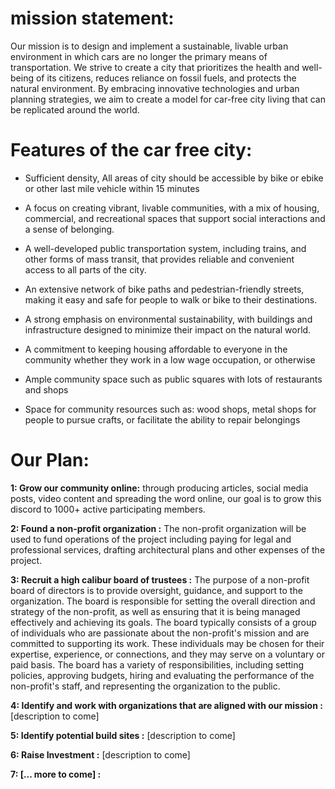 # mission statement:
Our mission is to design and implement a sustainable, livable urban environment in which cars are no longer the primary means of transportation. We strive to create a city that prioritizes the health and well-being of its citizens, reduces reliance on fossil fuels, and protects the natural environment. By embracing innovative technologies and urban planning strategies, we aim to create a model for car-free city living that can be replicated around the world.

# Features of the car free city:

* Sufficient density, All areas of city should be accessible by bike or ebike or other last mile vehicle within 15 minutes

* A focus on creating vibrant, livable communities, with a mix of housing, commercial, and recreational spaces that support social interactions and a sense of belonging.

* A well-developed public transportation system, including trains, and other forms of mass transit, that provides reliable and convenient access to all parts of the city.

* An extensive network of bike paths and pedestrian-friendly streets, making it easy and safe for people to walk or bike to their destinations.

* A strong emphasis on environmental sustainability, with buildings and infrastructure designed to minimize their impact on the natural world.

* A commitment to keeping housing affordable to everyone in the community whether they work in a low wage occupation, or otherwise

* Ample community space such as public squares with lots of restaurants and shops

* Space for community resources such as: wood shops, metal shops for people to pursue crafts, or facilitate the ability to repair belongings


# Our Plan:

**1: Grow our community online:** through producing articles, social media posts, video content and spreading the word online, our goal is to grow this discord to 1000+ active participating members. 

**2: Found a non-profit organization :** The non-profit organization will be used to fund operations of the project including paying for legal and professional services, drafting architectural plans and other expenses of the project. 

**3: Recruit a high calibur board of trustees :**  The purpose of a non-profit board of directors is to provide oversight, guidance, and support to the organization. The board is responsible for setting the overall direction and strategy of the non-profit, as well as ensuring that it is being managed effectively and achieving its goals. The board typically consists of a group of individuals who are passionate about the non-profit's mission and are committed to supporting its work. These individuals may be chosen for their expertise, experience, or connections, and they may serve on a voluntary or paid basis. The board has a variety of responsibilities, including setting policies, approving budgets, hiring and evaluating the performance of the non-profit's staff, and representing the organization to the public.

**4: Identify and work with organizations that are aligned with our mission :** 
[description to come]

**5: Identify potential build sites :**
[description to come]

**6: Raise Investment  :**
[description to come]

**7: [... more to come]  :**
